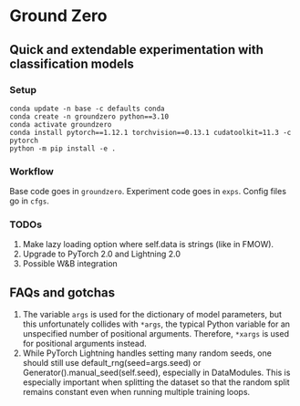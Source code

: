 # Ground Zero
## Quick and extendable experimentation with classification models

### Setup
```
conda update -n base -c defaults conda
conda create -n groundzero python==3.10
conda activate groundzero
conda install pytorch==1.12.1 torchvision==0.13.1 cudatoolkit=11.3 -c pytorch
python -m pip install -e .
```

### Workflow
Base code goes in `groundzero`. Experiment code goes in `exps`. Config files go in `cfgs`.

### TODOs
1. Make lazy loading option where self.data is strings (like in FMOW).
2. Upgrade to PyTorch 2.0 and Lightning 2.0
3. Possible W&B integration

## FAQs and gotchas
1. The variable `args` is used for the dictionary of model parameters, but this unfortunately collides with `*args`, the typical Python variable for an unspecified number of positional arguments. Therefore, `*xargs` is used for positional arguments instead.
2. While PyTorch Lightning handles setting many random seeds, one should still use default_rng(seed=args.seed) or Generator().manual_seed(self.seed), especially in DataModules. This is especially important when splitting the dataset so that the random split remains constant even when running multiple training loops.
